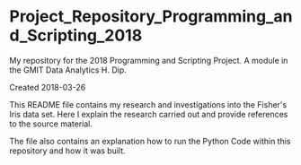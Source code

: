 # Project_Repository_Programming_and_Scripting_2018
My repository for the 2018 Programming and Scripting Project. A module in the GMIT Data Analytics H. Dip. 

Created 2018-03-26

This README file contains my research and investigations into the Fisher's Iris data set. Here I explain the research carried out and provide references to the source material. 

The file also contains an explanation how to run the Python Code within this repository and how it was built. 

